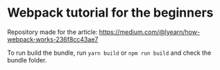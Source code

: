 # Webpack tutorial for the beginners

Repository made for the article: https://medium.com/@lyearn/how-webpack-works-236f8cc43ae7

To run build the bundle, run `yarn build` or `npm run build` and check the bundle folder.
